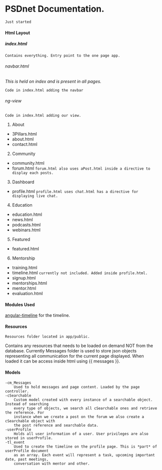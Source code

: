 # PSDnet Documentation.
`Just started`

#### Html Layout

##### index.html
	Contains everything. Entry point to the one page app.

###### navbar.html 
_This is held on index and is present in all pages._
	**<div ng-include="'views/navbar.html'" scope="" onload=""></div>**
				`Code in index.html adding the navbar`



###### ng-view

`Code in index.html adding our view.`

1. About
  * 3Pillars.html
  * about.html
  * contact.html
2. Community
  * community.html
  * forum.html
   `forum.html also uses aPost.html inside a directive to display each posts.`
3. Dashboard
  * profile.html
   `profile.html uses chat.html has a directive for displaying live chat.`
4. Education
  * education.html
  * news.html
  * podcasts.html
  * webinars.html
5. Featured
  * featured.html
6. Mentorship
  * training.html
  * timeline.html
   `currently not included. Added inside profile.html.`
  * signup.html
  * mentorships.html
  * mentor.html
  * evaluation.html

#### Modules Used

[angular-timeline](https://github.com/rpocklin/angular-timeline) for the timeline.

#### Resources

`Resources folder located in app/public.`

   Contains any resources that needs to be loaded on demand NOT from the database. Currently Messages folder is used to store json objects representing all communication for the current page displayed. When loaded it can be access inside html using {{ messages }}.




#### Models

```
-cm_Messages
	Used to hold messages and page content. Loaded by the page controller.
-cSearchable
	Custom model created with every instance of a searchable object. Instead of searching 
	every type of objects, we search all cSearchable ones and retrieve the reference. For 
	instance when we create a post on the forum we also create a cSearchable object with 
	the post reference and searchable data. 
-userProfile
	Holds all user information of a user. User privileges are also stored in userProfile.
-tl_event
	Used to create the timeline on the profile page. This is *part* of userProfile document
	as an array. Each event will represent a task, upcoming important date, past meetings, 
	conversation with mentor and other.
```